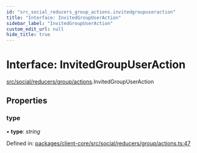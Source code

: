 ```yaml
---
id: "src_social_reducers_group_actions.invitedgroupuseraction"
title: "Interface: InvitedGroupUserAction"
sidebar_label: "InvitedGroupUserAction"
custom_edit_url: null
hide_title: true
---
```


# Interface: InvitedGroupUserAction

[src/social/reducers/group/actions](../modules/src_social_reducers_group_actions.md).InvitedGroupUserAction

## Properties

### type

• **type**: *string*

Defined in: [packages/client-core/src/social/reducers/group/actions.ts:47](https://github.com/xr3ngine/xr3ngine/blob/a16a45d7e/packages/client-core/src/social/reducers/group/actions.ts#L47)
